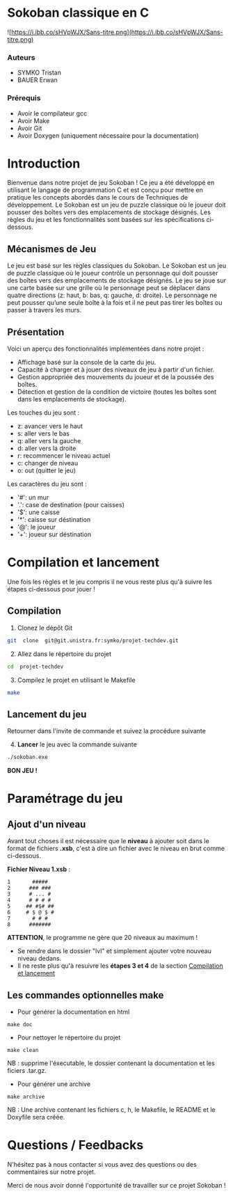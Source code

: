 
# Sokoban classique en C 

![https://i.ibb.co/sHVpWJX/Sans-titre.png](https://i.ibb.co/sHVpWJX/Sans-titre.png)

###  Auteurs 

- SYMKO Tristan
- BAUER Erwan 

### Prérequis

- Avoir le compilateur gcc
- Avoir Make
- Avoir Git
- Avoir Doxygen (uniquement nécessaire pour la documentation)

# Introduction

Bienvenue dans notre projet de jeu Sokoban ! Ce jeu a été développé en utilisant le langage de programmation C et est conçu pour mettre en pratique les concepts abordés dans le cours de Techniques de développement. Le Sokoban est un jeu de puzzle classique où le joueur doit pousser des boîtes vers des emplacements de stockage désignés. Les règles du jeu et les fonctionnalités sont basées sur les spécifications ci-dessous.

## Mécanismes de Jeu

Le jeu est basé sur les règles classiques du Sokoban. Le Sokoban est un jeu de puzzle classique où le joueur contrôle un personnage qui doit pousser des boîtes vers des emplacements de stockage désignés. Le jeu se joue sur une carte basée sur une grille où le personnage peut se déplacer dans quatre directions (z: haut, b: bas, q: gauche, d: droite). Le personnage ne peut pousser qu’une seule boîte à la fois et il ne peut pas tirer les boîtes ou passer à travers les murs.

## Présentation

Voici un aperçu des fonctionnalités implémentées dans notre projet :

- Affichage basé sur la console de la carte du jeu.
- Capacité à charger et à jouer des niveaux de jeu à partir d'un fichier.
- Gestion appropriée des mouvements du joueur et de la poussée des boîtes.
- Détection et gestion de la condition de victoire (toutes les boîtes sont dans les emplacements de stockage).

Les touches du jeu sont :

- z: avancer vers le haut
- s: aller vers le bas
- q: aller vers la gauche
- d: aller vers la droite
- r: recommencer le niveau actuel
- c: changer de niveau
- o: out (quitter le jeu)

Les caractères du jeu sont :

- '#': un mur
- '.': case de destination (pour caisses)
- '$': une caisse
- '*': caisse sur déstination
- '@': le joueur
- '+': joueur sur déstination

# Compilation et lancement

Une fois les règles et le jeu compris il ne vous reste plus qu'à suivre les étapes ci-dessous pour jouer !

## Compilation


1. Clonez le dépôt Git
```bash
git  clone  git@git.unistra.fr:symko/projet-techdev.git
```
2. Allez dans le répertoire du projet
```bash
cd  projet-techdev
```
3. Compilez le projet en utilisant le Makefile
```bash
make
```
## Lancement du jeu

Retourner dans l'invite de commande et suivez la procédure suivante

4. **Lancer** le jeu avec la commande suivante
```bash
./sokoban.exe
```  
**BON JEU !**

# Paramétrage du jeu
  
## Ajout d'un niveau

Avant tout choses il est nécessaire que le **niveau** à ajouter soit dans le format de fichiers **.xsb**, c'est à dire un fichier avec le niveau en brut comme ci-dessous.

**Fichier Niveau 1.xsb** :

```
1       #####
2      ### ###
3      # ... #
4      # # # #
5     ## #$# ##
6     # $ @ $ #
7       # # #
8      #######
```

**ATTENTION**, le programme ne gère que 20 niveaux au maximum !

- Se rendre dans le dossier "lvl" et simplement ajouter votre nouveau niveau dedans.
- Il ne reste plus qu'à resuivre les **étapes 3 et 4** de la section [Compilation et lancement](#compilation-et-lancement)

## Les commandes optionnelles make

- Pour générer la documentation en html

```
make doc
```

- Pour nettoyer le répertoire du projet

```
make clean
```

NB : supprime l'éxecutable, le dossier contenant la documentation et les ficiers .tar.gz.

- Pour générer une archive

```
make archive
```

NB : Une archive contenant les fichiers c, h, le Makefile, le README et le Doxyfile sera créée.

# Questions / Feedbacks

N'hésitez pas à nous contacter si vous avez des questions ou des commentaires sur notre projet.

Merci de nous avoir donné l'opportunité de travailler sur ce projet Sokoban !